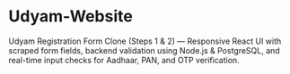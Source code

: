 # Udyam-Website
Udyam Registration Form Clone (Steps 1 &amp; 2) — Responsive React UI with scraped form fields, backend validation using Node.js &amp; PostgreSQL, and real-time input checks for Aadhaar, PAN, and OTP verification.
